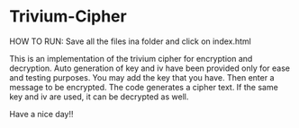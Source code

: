 # Trivium-Cipher

HOW TO RUN:
Save all the files ina  folder and click on index.html

This is an implementation of the trivium cipher for encryption and decryption.
Auto generation of key and iv have been provided only for ease and testing purposes.
You may add the key that you have. Then enter a message to be encrypted.
The code generates a cipher text.
If the same key and iv are used, it can be decrypted as well.

Have a nice day!!
